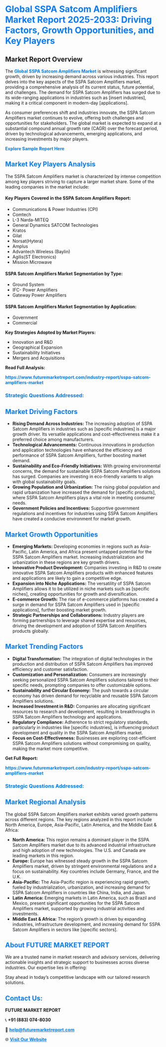 <h1 style="color: #007BFF;">Global SSPA Satcom Amplifiers Market Report 2025-2033: Driving Factors, Growth Opportunities, and Key Players</h1>

<section id="overview">
<h2>Market Report Overview</h2>
<p>The <a href="https://www.futuremarketreport.com/industry-report/sspa-satcom-amplifiers-market" style="color: #007BFF; text-decoration: none;"><strong>Global SSPA Satcom Amplifiers Market</strong></a> is witnessing significant growth, driven by increasing demand across various industries. This report delves into the key aspects of the SSPA Satcom Amplifiers market, providing a comprehensive analysis of its current status, future potential, and challenges. The demand for SSPA Satcom Amplifiers has surged due to its wide-ranging applications in industries such as [insert industries], making it a critical component in modern-day [applications].</p>
<p>As consumer preferences shift and industries innovate, the SSPA Satcom Amplifiers market continues to evolve, offering both challenges and opportunities for stakeholders. The global market is expected to expand at a substantial compound annual growth rate (CAGR) over the forecast period, driven by technological advancements, emerging applications, and increasing investments by major players.</p>
</section>

<section id="overview">
<p><a href="https://www.futuremarketreport.com/request-sample/reportId=55081" style="color: #007BFF; text-decoration: none;"><strong>Explore Sample Report Here</strong></a></p>
</section>

<section id="key-players">
<h2 style="color: #007BFF;">Market Key Players Analysis</h2>
<p>The SSPA Satcom Amplifiers market is characterized by intense competition among key players striving to capture a larger market share. Some of the leading companies in the market include:</p>
<h4>Key Players Covered in the SSPA Satcom Amplifiers Report:</h4>
<ul><li>Communications &amp; Power Industries (CPI)</li><li>Comtech</li><li>L-3 Narda-MITEQ</li><li>General Dynamics SATCOM Technologies</li><li>Kratos</li><li>Gilat</li><li>Norsat(Hytera)</li><li>Amplus</li><li>Advantech Wireless (Baylin)</li><li>Agilis(ST Electronics)</li><li>Mission Microwave</li></ul>
<h4>SSPA Satcom Amplifiers Market Segmentation by Type:</h4>
<ul><li>Ground System</li><li>IFC- Power Amplifiers</li><li>Gateway Power Amplifiers</li></ul>

<h4>SSPA Satcom Amplifiers Market Segmentation by Application:</h4>
<ul><li>Government</li><li>Commercial</li></ul>
<p><strong>Key Strategies Adopted by Market Players:</strong></p>
<ul>
<li>Innovation and R&D</li>
<li>Geographical Expansion</li>
<li>Sustainability Initiatives</li>
<li>Mergers and Acquisitions</li>
</ul>
</section>

<section>
<p><strong>Read Full Analysis: </strong></p><a href="https://www.futuremarketreport.com/industry-report/sspa-satcom-amplifiers-market" style="color: #007BFF; text-decoration: none;"><strong>https://www.futuremarketreport.com/industry-report/sspa-satcom-amplifiers-market</strong></a>
<h3 style="color: #007BFF;">Strategic Questions Addressed:</h3>
</section>

<section id="driving-factors">
<h2 style="color: #007BFF;">Market Driving Factors</h2>
<ul>
<li><strong>Rising Demand Across Industries:</strong> The increasing adoption of SSPA Satcom Amplifiers in industries such as [specific industries] is a major growth driver. Its versatile applications and cost-effectiveness make it a preferred choice among manufacturers.</li>
<li><strong>Technological Advancements:</strong> Continuous innovations in production and application technologies have enhanced the efficiency and performance of SSPA Satcom Amplifiers, further boosting market demand.</li>
<li><strong>Sustainability and Eco-Friendly Initiatives:</strong> With growing environmental concerns, the demand for sustainable SSPA Satcom Amplifiers solutions has surged. Companies are investing in eco-friendly variants to align with global sustainability goals.</li>
<li><strong>Growing Population and Urbanization:</strong> The rising global population and rapid urbanization have increased the demand for [specific products], where SSPA Satcom Amplifiers plays a vital role in meeting consumer needs.</li>
<li><strong>Government Policies and Incentives:</strong> Supportive government regulations and incentives for industries using SSPA Satcom Amplifiers have created a conducive environment for market growth.</li>
</ul>
</section>

<section id="growth-opportunities">
<h2 style="color: #007BFF;">Market Growth Opportunities</h2>
<ul>
<li><strong>Emerging Markets:</strong> Developing economies in regions such as Asia-Pacific, Latin America, and Africa present untapped potential for the SSPA Satcom Amplifiers market. Increasing industrialization and urbanization in these regions are key growth drivers.</li>
<li><strong>Innovative Product Development:</strong> Companies investing in R&D to create innovative SSPA Satcom Amplifiers products with enhanced features and applications are likely to gain a competitive edge.</li>
<li><strong>Expansion into Niche Applications:</strong> The versatility of SSPA Satcom Amplifiers allows it to be utilized in niche markets such as [specific niches], creating opportunities for growth and diversification.</li>
<li><strong>E-commerce Growth:</strong> The rise of e-commerce platforms has created a surge in demand for SSPA Satcom Amplifiers used in [specific applications], further boosting market growth.</li>
<li><strong>Strategic Partnerships and Collaborations:</strong> Industry players are forming partnerships to leverage shared expertise and resources, driving the development and adoption of SSPA Satcom Amplifiers products globally.</li>
</ul>
</section>

<section id="trending-factors">
<h2 style="color: #007BFF;">Market Trending Factors</h2>
<ul>
<li><strong>Digital Transformation:</strong> The integration of digital technologies in the production and distribution of SSPA Satcom Amplifiers has improved efficiency and customer satisfaction.</li>
<li><strong>Customization and Personalization:</strong> Consumers are increasingly seeking personalized SSPA Satcom Amplifiers solutions tailored to their specific needs, prompting companies to offer customizable options.</li>
<li><strong>Sustainability and Circular Economy:</strong> The push towards a circular economy has driven demand for recyclable and reusable SSPA Satcom Amplifiers solutions.</li>
<li><strong>Increased Investment in R&D:</strong> Companies are allocating significant resources to research and development, resulting in breakthroughs in SSPA Satcom Amplifiers technology and applications.</li>
<li><strong>Regulatory Compliance:</strong> Adherence to strict regulatory standards, particularly in industries like [specific industries], is influencing product development and quality in the SSPA Satcom Amplifiers market.</li>
<li><strong>Focus on Cost-Effectiveness:</strong> Businesses are exploring cost-efficient SSPA Satcom Amplifiers solutions without compromising on quality, making the market more competitive.</li>
</ul>
</section>

<section>
<p><strong>Get Full Report: </strong></p><a href="https://www.futuremarketreport.com/industry-report/sspa-satcom-amplifiers-market" style="color: #007BFF; text-decoration: none;"><strong>https://www.futuremarketreport.com/industry-report/sspa-satcom-amplifiers-market</strong></a>
<h3 style="color: #007BFF;">Strategic Questions Addressed:</h3>
</section>


<section id="regional-analysis">
<h2 style="color: #007BFF;">Market Regional Analysis</h2>
<p>The global SSPA Satcom Amplifiers market exhibits varied growth patterns across different regions. The key regions analyzed in this report include North America, Europe, Asia-Pacific, Latin America, and the Middle East & Africa:</p>
<ul>
<li><strong>North America:</strong> This region remains a dominant player in the SSPA Satcom Amplifiers market due to its advanced industrial infrastructure and high adoption of new technologies. The U.S. and Canada are leading markets in this region.</li>
<li><strong>Europe:</strong> Europe has witnessed steady growth in the SSPA Satcom Amplifiers market, driven by stringent environmental regulations and a focus on sustainability. Key countries include Germany, France, and the U.K.</li>
<li><strong>Asia-Pacific:</strong> The Asia-Pacific region is experiencing rapid growth, fueled by industrialization, urbanization, and increasing demand for SSPA Satcom Amplifiers in countries like China, India, and Japan.</li>
<li><strong>Latin America:</strong> Emerging markets in Latin America, such as Brazil and Mexico, present significant opportunities for the SSPA Satcom Amplifiers market, supported by growing industrial activities and investments.</li>
<li><strong>Middle East & Africa:</strong> The region’s growth is driven by expanding industries, infrastructure development, and increasing demand for SSPA Satcom Amplifiers in sectors like [specific sectors].</li>
</ul>
</section>

<footer>
<h2 style="color: #007BFF;">About FUTURE MARKET REPORT</h2>
<p>We are a trusted name in market research and advisory services, delivering actionable insights and strategic support to businesses across diverse industries. Our expertise lies in offering:</p>

<p>Stay ahead in today’s competitive landscape with our tailored research solutions.</p>

<h2 style="color: #007BFF;">Contact Us:</h2>
<p><strong>FUTURE MARKET REPORT</strong></p>
<p>📞 <strong>+91 (883) 074-8030</strong></p>
<p>📧 <strong><a href="mailto:help@futuremarketreport.com" style="color: #007BFF;">help@futuremarketreport.com</a></strong></p>
<p>🌐 <strong><a href="https://www.futuremarketreport.com/" style="color: #007BFF;">Visit Our Website</a></strong></p>
</footer>